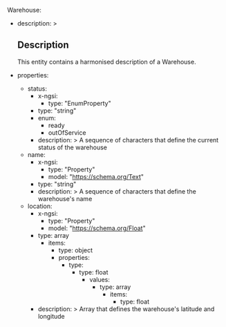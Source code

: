 Warehouse:
  - description: >
    ## Description
    This entity contains a harmonised description of a Warehouse.
    
  - properties:
    - status:
      - x-ngsi:
        - type: "EnumProperty"
      - type: "string"
      - enum:
        - ready
        - outOfService
      - description: >
            A sequence of characters that define the current status of the warehouse
    - name:
      - x-ngsi:
        - type: "Property"
        - model: "https://schema.org/Text"
      - type: "string"
      - description: >
            A sequence of characters that define the warehouse's name
    - location:
      - x-ngsi:
        - type: "Property"
        - model: "https://schema.org/Float"
      - type: array
        - items:
          - type: object
          - properties:
            - type:
              - type: float
                - values:
                  - type: array
                    - items:
                      - type: float
      - description: >
            Array that defines the warehouse's latitude and longitude
